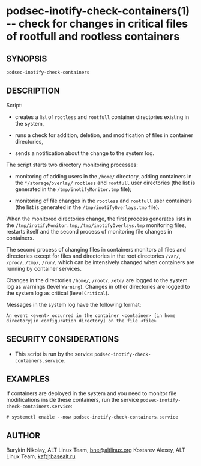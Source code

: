 podsec-inotify-check-containers(1) -- check for changes in critical files of rootfull and rootless containers
=================================

## SYNOPSIS

`podsec-inotify-check-containers`

## DESCRIPTION

Script:

- creates a list of `rootless` and `rootfull` container directories existing in the system,

- runs a check for addition, deletion, and modification of files in container directories,

- sends a notification about the change to the system log.

The script starts two directory monitoring processes:

- monitoring of adding users in the `/home/` directory, adding containers in the `*/storage/overlay/` `rootless` and `rootfull` user directories (the list is generated in the `/tmp/inotifyMonitor.tmp` file);

- monitoring of file changes in the `rootless` and `rootfull` user containers (the list is generated in the `/tmp/inotifyOverlays.tmp` file).

When the monitored directories change, the first process generates lists in the `/tmp/inotifyMonitor.tmp`, `/tmp/inotifyOverlays.tmp` monitoring files, restarts itself and the second process of monitoring file changes in containers.

The second process of changing files in containers monitors all files and directories except for files and directories
in the root directories `/var/`, `/proc/`, `/tmp/`, `/run/`,
which can be intensively changed when containers are running by container services.

Changes in the directories `/home/`, `/root/`, `/etc/` are logged to the system log as warnings (level `Warning`).
Changes in other directories are logged to the system log as critical (level `Critical`).

Messages in the system log have the following format:
```
An event <event> occurred in the container <container> [in home directory|in configuration directory] on the file <file>
```

## SECURITY CONSIDERATIONS

- This script is run by the service `podsec-inotify-check-containers.service`.

## EXAMPLES

If containers are deployed in the system and you need to monitor file modifications inside these containers, run the service `podsec-inotify-check-containers.service`:
```
# systemctl enable --now podsec-inotify-check-containers.service
```

## AUTHOR

Burykin Nikolay, ALT Linux Team, bne@altlinux.org
Kostarev Alexey, ALT Linux Team, kaf@basealt.ru

